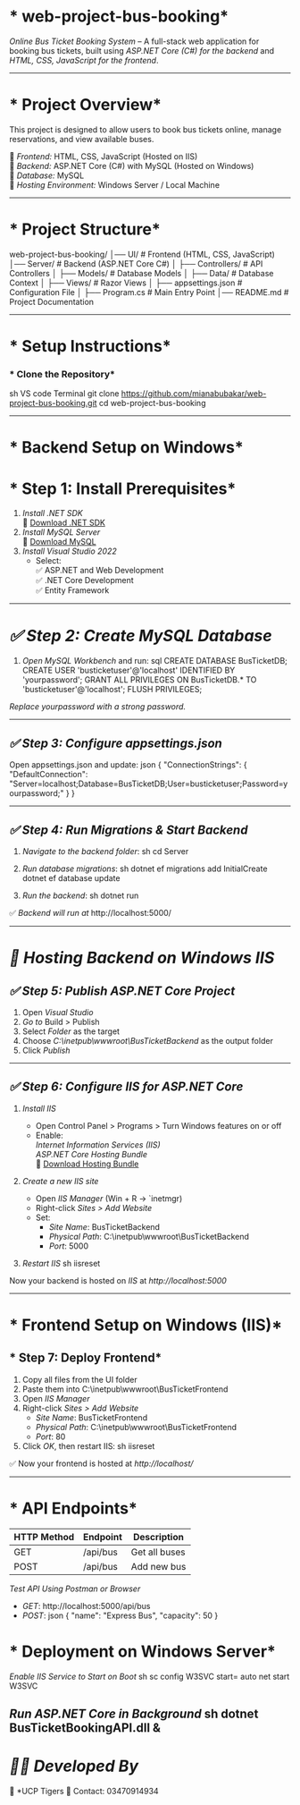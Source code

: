 # * web-project-bus-booking*
 *Online Bus Ticket Booking System* – A full-stack web application for booking bus tickets, built using *ASP.NET Core (C#) for the backend* and *HTML, CSS, JavaScript for the frontend*.

---

# * Project Overview*
This project is designed to allow users to book bus tickets online, manage reservations, and view available buses.

🔹 *Frontend:* HTML, CSS, JavaScript (Hosted on IIS)  
🔹 *Backend:* ASP.NET Core (C#) with MySQL (Hosted on Windows)  
🔹 *Database:* MySQL  
🔹 *Hosting Environment:* Windows Server / Local Machine  

---

# * Project Structure*

web-project-bus-booking/
│── UI/                     # Frontend (HTML, CSS, JavaScript)
│── Server/                 # Backend (ASP.NET Core C#)
│   ├── Controllers/        # API Controllers
│   ├── Models/             # Database Models
│   ├── Data/               # Database Context
│   ├── Views/              # Razor Views
│   ├── appsettings.json    # Configuration File
│   ├── Program.cs          # Main Entry Point
│── README.md               # Project Documentation


---

# * Setup Instructions*
### * Clone the Repository*

sh
VS code Terminal
git clone https://github.com/mianabubakar/web-project-bus-booking.git
cd web-project-bus-booking


---

# * Backend Setup on Windows*
# * Step 1: Install Prerequisites*
1. *Install .NET SDK*  
   🔗 [Download .NET SDK](https://dotnet.microsoft.com/en-us/download)  
2. *Install MySQL Server*  
   🔗 [Download MySQL](https://dev.mysql.com/downloads/installer/)  
3. *Install Visual Studio 2022*  
   - Select:  
     ✅ ASP.NET and Web Development  
     ✅ .NET Core Development  
     ✅ Entity Framework  

---

# *✅ Step 2: Create MySQL Database*
1. *Open MySQL Workbench* and run:
sql
CREATE DATABASE BusTicketDB;
CREATE USER 'busticketuser'@'localhost' IDENTIFIED BY 'yourpassword';
GRANT ALL PRIVILEGES ON BusTicketDB.* TO 'busticketuser'@'localhost';
FLUSH PRIVILEGES;

 *Replace yourpassword with a strong password.*

---

## *✅ Step 3: Configure appsettings.json*
Open appsettings.json and update:
json
{
  "ConnectionStrings": {
    "DefaultConnection": "Server=localhost;Database=BusTicketDB;User=busticketuser;Password=yourpassword;"
  }
}


---

## *✅ Step 4: Run Migrations & Start Backend*
1. *Navigate to the backend folder*:
   sh
   cd Server
   
2. *Run database migrations*:
   sh
   dotnet ef migrations add InitialCreate
   dotnet ef database update
   
3. *Run the backend*:
   sh
   dotnet run
   
✅ *Backend will run at* http://localhost:5000/

---

# *🚀 Hosting Backend on Windows IIS*
## *✅ Step 5: Publish ASP.NET Core Project*
1. Open *Visual Studio*  
2. *Go to* Build > Publish  
3. Select *Folder* as the target  
4. Choose *C:\inetpub\wwwroot\BusTicketBackend* as the output folder  
5. Click *Publish*  

---

## *✅ Step 6: Configure IIS for ASP.NET Core*
1. *Install IIS*  
   - Open Control Panel > Programs > Turn Windows features on or off  
   - Enable:  
      *Internet Information Services (IIS)*  
      *ASP.NET Core Hosting Bundle*  
     🔗 [Download Hosting Bundle](https://dotnet.microsoft.com/en-us/download/dotnet)  

2. *Create a new IIS site*  
   - Open *IIS Manager* (Win + R → `inetmgr)  
   - Right-click *Sites > Add Website*  
   - Set:  
     - *Site Name*: BusTicketBackend  
     - *Physical Path*: C:\inetpub\wwwroot\BusTicketBackend  
     - *Port*: 5000  

3. *Restart IIS*
   sh
   iisreset
   

 Now your backend is hosted on *IIS* at *http://localhost:5000*

---

# * Frontend Setup on Windows (IIS)*
## * Step 7: Deploy Frontend*
1. Copy all files from the UI folder  
2. Paste them into C:\inetpub\wwwroot\BusTicketFrontend  
3. Open *IIS Manager*  
4. Right-click *Sites > Add Website*  
   - *Site Name*: BusTicketFrontend  
   - *Physical Path*: C:\inetpub\wwwroot\BusTicketFrontend  
   - *Port*: 80  
5. Click *OK*, then restart IIS:
   sh
   iisreset
   

✅ Now your frontend is hosted at *http://localhost/*

---

# * API Endpoints*
| HTTP Method | Endpoint         | Description |
|------------|-----------------|-------------|
| GET        | /api/bus       | Get all buses |
| POST       | /api/bus       | Add new bus  |

 *Test API Using Postman or Browser*  
- *GET*: http://localhost:5000/api/bus
- *POST*:
  json
  {
    "name": "Express Bus",
    "capacity": 50
  }

# * Deployment on Windows Server*
  *Enable IIS Service to Start on Boot*
sh
sc config W3SVC start= auto
net start W3SVC

*Run ASP.NET Core in Background*
sh
dotnet BusTicketBookingAPI.dll &
---
# *👨‍💻 Developed By*
🚀 *UCP Tigers
📧 Contact: 03470914934
